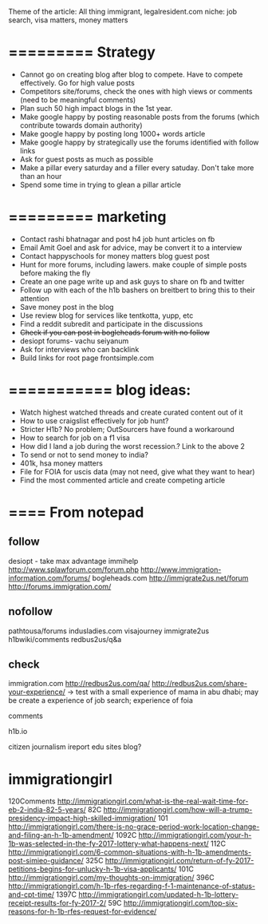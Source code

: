 Theme of the article:
All thing immigrant, legalresident.com
niche: job search, visa matters, money matters

=========
Strategy
=========
- Cannot go on creating blog after blog to compete. Have to compete effectively. Go for high value posts
- Competitors site/forums, check the ones with high views or comments (need to be meaningful comments)
- Plan such 50 high impact blogs in the 1st year. 
- Make google happy by posting reasonable posts from the forums (which contribute towards domain authority)
- Make google happy by posting long 1000+ words article
- Make google happy by strategically use the forums identified with follow links
- Ask for guest posts as much as possible
- Make a pillar every saturday and a filler every satuday. Don't take more than an hour
- Spend some time in trying to glean a pillar article

=========
marketing
=========
* Contact rashi bhatnagar and post h4 job hunt articles on fb
* Email Amit Goel and ask for advice, may be convert it to a interview
* Contact happyschools for money matters blog guest post
* Hunt for more forums, including lawers. make couple of simple posts before making the fly
* Create an one page write up and ask guys to share on fb and twitter
* Follow up with each of the h1b bashers on breitbert to bring this to their attention
* Save money post in the blog
* Use review blog for services like tentkotta, yupp, etc
* Find a reddit subredit and participate in the discussions
* <del>Check if you can post in bogleheads forum with no follow</del>
* desiopt forums- vachu seiyanum
* Ask for interviews who can backlink
* Build links for root page frontsimple.com

===========
blog ideas:
===========
* Watch highest watched threads and create curated content out of it
* How to use craigslist effectively for job hunt?
* Stricter H1b? No problem; OutSourcers have found a workaround
* How to search for job on a f1 visa
* How did I land a job during the worst recession.? Link to the above 2
* To send or not to send money to india?
* 401k, hsa money matters
* File for FOIA for uscis data (may not need, give what they want to hear)
* Find the most commented article and create competing article


====
From notepad
====

follow
----------
desiopt - take max advantage
immihelp
http://www.splawforum.com/forum.php
http://www.immigration-information.com/forums/
bogleheads.com
http://immigrate2us.net/forum
http://forums.immigration.com/


nofollow
-------------
pathtousa/forums
indusladies.com
visajourney
immigrate2us
h1bwiki/comments
redbus2us/q&a


check
--------
immigration.com
http://redbus2us.com/qa/
http://redbus2us.com/share-your-experience/ -> test with a small experience of mama in abu dhabi; may be create a experience of job search; experience of foia

comments

h1b.io

citizen journalism ireport
edu sites blog?

immigrationgirl
================
120Comments		http://immigrationgirl.com/what-is-the-real-wait-time-for-eb-2-india-82-5-years/
82C				http://immigrationgirl.com/how-will-a-trump-presidency-impact-high-skilled-immigration/
101				http://immigrationgirl.com/there-is-no-grace-period-work-location-change-and-filing-an-h-1b-amendment/
1092C			http://immigrationgirl.com/your-h-1b-was-selected-in-the-fy-2017-lottery-what-happens-next/
112C			http://immigrationgirl.com/6-common-situations-with-h-1b-amendments-post-simieo-guidance/
325C			http://immigrationgirl.com/return-of-fy-2017-petitions-begins-for-unlucky-h-1b-visa-applicants/
101C			http://immigrationgirl.com/my-thoughts-on-immigration/
396C			http://immigrationgirl.com/h-1b-rfes-regarding-f-1-maintenance-of-status-and-cpt-time/
1397C			http://immigrationgirl.com/updated-h-1b-lottery-receipt-results-for-fy-2017-2/
59C				http://immigrationgirl.com/top-six-reasons-for-h-1b-rfes-request-for-evidence/

	
	
